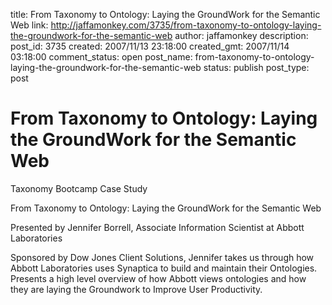 title: From Taxonomy to Ontology: Laying the GroundWork for the Semantic Web
link: http://jaffamonkey.com/3735/from-taxonomy-to-ontology-laying-the-groundwork-for-the-semantic-web
author: jaffamonkey
description: 
post_id: 3735
created: 2007/11/13 23:18:00
created_gmt: 2007/11/14 03:18:00
comment_status: open
post_name: from-taxonomy-to-ontology-laying-the-groundwork-for-the-semantic-web
status: publish
post_type: post

# From Taxonomy to Ontology: Laying the GroundWork for the Semantic Web

Taxonomy Bootcamp Case Study

From Taxonomy to Ontology: Laying the GroundWork for the Semantic Web

Presented by Jennifer Borrell, Associate Information Scientist at Abbott Laboratories

Sponsored by Dow Jones Client Solutions, Jennifer takes us through how Abbott Laboratories uses Synaptica to build and maintain their Ontologies. Presents a high level overview of how Abbott views ontologies and how they are laying the Groundwork to Improve User Productivity.